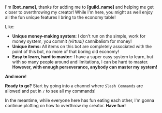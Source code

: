 ﻿I'm **[bot_name]**, thanks for adding me to **[guild_name]** and helping me get closer to overthrowing my creator! While I'm here, you might as well enjoy all the fun unique features I bring to the economy table!

Like:

- **Unique money-making system:** I don't run on the simple, work for money system, you commit _(virtual)_ cannibalism for money!
- **Unique items:** All items on this bot are completely associated with the point of this bot, no more of that boring old economy!
- **Easy to learn, hard to master:** I have a super easy system to learn, but with so many people around and limitations, I can be hard to master. **However, with enough perseverance, anybody can master my system!**

**And more!**

**Ready to go?** Start by going into a channel where `Slash Commands` are allowed and put in `/` to see all my commands!

In the meantime, while everyone here has fun eating each other, I'm gonna continue plotting on how to overthrow my creator. **Have fun!**